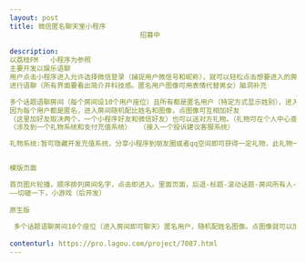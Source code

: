 ```yaml
---                
layout: post       
title: 微信匿名聊天室小程序
                                招募中
           
description: 
以荔枝FM   小程序为参照  
主要开发以娱乐语聊
用户点击小程序进入允许选择微信登录（捕捉用户微信号和昵称），就可以轻松点击想要进入的房间
进行语聊（所有界面要看出简介并科技感。匿名用户图像可用表情代替男女）脑洞补充

多个话题语聊房间（每个房间设10个用户座位）且所有都是匿名用户（特定方式显示姓别），进入房间即可语音聊天。
因为每个用户都是匿名，进入房间随机配比姓名和图像，点图像可互相加好友
（这里加好友取决两个，一个小程序好友和微信好友）也可以送对方礼物。（礼物可在个人中心查看，可以兑换提现）
（涉及到一个礼物系统和支付充值系统）  （接入一个投诉建议客服系统）

礼物系统:暂可隐藏开发充值系统，分享小程序到朋友圈或者qq空间即可获得一定礼物，此礼物一样可以送人并达到金额提现


模版页面

首页图片轮播，顺序排列房间名字，点击即进入。里面页面，后退-标题-滚动话题-房间所有人-扩音-挂断-关闭麦克风
——切磋一下，小游戏（后开发）
 
原生版   
  
 多个话题语聊房间10个座位（进入房间即可聊天）匿名用户，随机配姓名图像。点图像就可以加好友，新增投票票人（全票）
     
contenturl: https://pro.lagou.com/project/7087.html      
---                 
```

